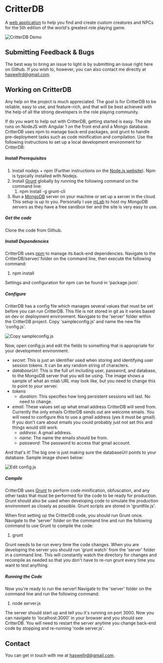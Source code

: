 # CritterDB

A [web application](http://www.critterdb.com) to help you find and create custom creatures and NPCs for the 5th edition of the world's greatest role playing game.

![CritterDB Demo](https://raw.githubusercontent.com/haswellr/BestiaryManager/master/images/srd-bestiary.png)

## Submitting Feedback & Bugs

The best way to bring an issue to light is by submitting an issue right here on Github. If you wish to, however, you can also contact me directly at haswellrd@gmail.com.

## Working on CritterDB

Any help on the project is much appreciated. The goal is for CritterDB to be reliable, easy to use, and feature-rich, and that will be best achieved with the help of all the strong developers in the role playing community.

If do you want to help out with CritterDB, getting started is easy. The site runs on NodeJS with Angular 1 on the front end and a Mongo database. CritterDB uses npm to manage back-end packages, and grunt to handle pre-deployment tasks such as code minification and compilation. Use the following instructions to set up a local development environment for CritterDB:

##### Install Prerequisites

1. Install nodejs + npm (Further instructions on the [Node.js website](https://nodejs.org/en/)). Npm is typically installed with Nodejs.
2. Install [Grunt](http://gruntjs.com/) globally by running the following command on the command line:
   1. npm install -g grunt-cli
3. Run a [MongoDB](https://www.mongodb.com/) server on your machine or set up a server in the cloud. This setup is up to you. Personally I use [mLab](https://mlab.com/) to host my MongoDB servers as they have a free sandbox tier and the site is very easy to use.

##### Get the code
Clone the code from Github.

##### Install Dependencies
CritterDB uses [npm](https://www.npmjs.com/) to manage its back-end dependencies. Navigate to the CritterDB/server/ folder on the command line, then execute the following command:
1. npm install

Settings and configuration for npm can be found in 'package.json'.

##### Configure
CritterDB has a config file which manages several values that must be set before you can run CritterDB. This file is not stored in git as it varies based on dev or deployment environment. Navigate to the 'server' folder within the CritterDB project. Copy 'sampleconfig.js' and name the new file 'config.js'.

![Copy sampleconfig.js](https://raw.githubusercontent.com/haswellr/BestiaryManager/master/images/dev-instructions/config1.png)

Now, open config.js and edit the fields to something that is appropriate for your development environment.
* *secret*: This is just an identifier used when storing and identifying user session tokens. It can be any random string of characters.
* *databaseUrl*: This is the full url including user, password, and database, to the MongoDB server that you will be using. The image shows a sample of what an mlab URL may look like, but you need to change this to point to your server.
* *tokens*
  * *duration*: This specifies how long persistent sessions will last. No need to change.
* *email*: These values set up what email address CritterDB will send from. Currently the only emails CritterDB sends out are welcome emails. You will need to configure this to use a gmail address (yes it must be gmail). If you don't care about emails you could probably just not set this and things would still work.
  * *address*: A gmail address.
  * *name*: The name the emails should be from.
  * *password*: The password to access that gmail account.

And that's it! The big one is just making sure the databaseUrl points to your database. Sample image shown below:

![Edit config.js](https://raw.githubusercontent.com/haswellr/BestiaryManager/master/images/dev-instructions/config2.png)

##### Compile
CritterDB uses [Grunt](http://gruntjs.com/) to perform code minification, obfuscation, and any other tasks that must be performed for the code to be ready for production. Grunt should also be used when developing code to simulate the production environment as closely as possible. Grunt scripts are stored in 'gruntfile.js'.

When first setting up the CritterDB code, you should run Grunt once. Navigate to the 'server' folder on the command line and run the following command to use Grunt to compile the code:
1. grunt

Grunt needs to be run every time the code changes. When you are developing the server you should run 'grunt watch' from the 'server' folder in a command line. This will constantly watch the directory for changes and recompile as needed so that you don't have to re-run grunt every time you want to test anything.

##### Running the Code

Now you're ready to run the server! Navigate to the 'server' folder on the command line and run the following command:
1. node server.js

The server should start up and tell you it's running on port 3000. Now you can navigate to 'localhost:3000' in your browser and you should see CritterDB. You will need to restart the server anytime you change back-end code by stopping and re-running 'node server.js'.

## Contact

You can get in touch with me at haswellrd@gmail.com.
